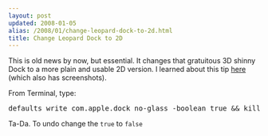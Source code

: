 ```yaml
---
layout: post
updated: 2008-01-05
alias: /2008/01/change-leopard-dock-to-2d.html
title: Change Leopard Dock to 2D
---
```

<p>
This is old news by now, but essential.  It changes that gratuitous 3D shinny Dock to a more plain and usable 2D version.  I learned about this tip <a href="http://www.silvermac.com/2007/change-leopard-dock-to-2d"/>here</a> (which also has screenshots).
</p>

<p>From Terminal, type:</p>
<pre>
defaults write com.apple.dock no-glass -boolean true && killall Dock
</pre>

<p>Ta-Da.  To undo change the <code>true</code> to <code>false</code></p>
